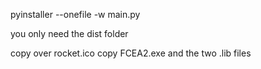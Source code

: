 pyinstaller --onefile -w main.py

you only need the dist folder

copy over rocket.ico
copy FCEA2.exe and the two .lib files